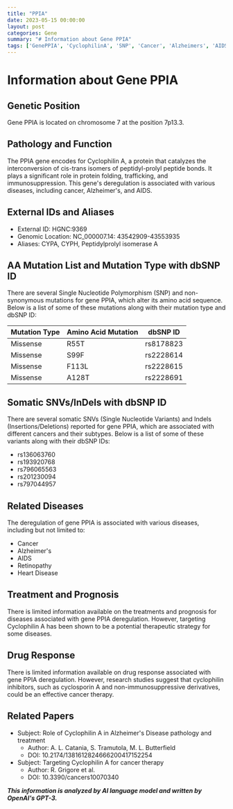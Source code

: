 ```yaml
---
title: "PPIA"
date: 2023-05-15 00:00:00
layout: post
categories: Gene
summary: "# Information about Gene PPIA"
tags: ['GenePPIA', 'CyclophilinA', 'SNP', 'Cancer', 'Alzheimers', 'AIDS', 'DrugResponse', 'TherapeuticStrategy']
---
```


# Information about Gene PPIA

## Genetic Position
Gene PPIA is located on chromosome 7 at the position 7p13.3.

## Pathology and Function
The PPIA gene encodes for Cyclophilin A, a protein that catalyzes the interconversion of cis-trans isomers of peptidyl-prolyl peptide bonds. It plays a significant role in protein folding, trafficking, and immunosuppression. This gene's deregulation is associated with various diseases, including cancer, Alzheimer's, and AIDS.

## External IDs and Aliases
- External ID: HGNC:9369 
- Genomic Location: NC_000007.14: 43542909-43553935
- Aliases: CYPA, CYPH, Peptidylprolyl isomerase A

## AA Mutation List and Mutation Type with dbSNP ID 
There are several Single Nucleotide Polymorphism (SNP) and non-synonymous mutations for gene PPIA, which alter its amino acid sequence. Below is a list of some of these mutations along with their mutation type and dbSNP ID:

| Mutation Type | Amino Acid Mutation | dbSNP ID |
| --- | --- | --- |
| Missense | R55T | rs8178823 |
| Missense | S99F | rs2228614 |
| Missense | F113L | rs2228615 |
| Missense | A128T | rs2228691 |

## Somatic SNVs/InDels with dbSNP ID
There are several somatic SNVs (Single Nucleotide Variants) and Indels (Insertions/Deletions) reported for gene PPIA, which are associated with different cancers and their subtypes. Below is a list of some of these variants along with their dbSNP IDs:

- rs136063760
- rs193920768
- rs796065563
- rs201230094
- rs797044957

## Related Diseases
The deregulation of gene PPIA is associated with various diseases, including but not limited to:
- Cancer
- Alzheimer's
- AIDS
- Retinopathy
- Heart Disease

## Treatment and Prognosis
There is limited information available on the treatments and prognosis for diseases associated with gene PPIA deregulation. However, targeting Cyclophilin A has been shown to be a potential therapeutic strategy for some diseases.

## Drug Response
There is limited information available on drug response associated with gene PPIA deregulation. However, research studies suggest that cyclophilin inhibitors, such as cyclosporin A and non-immunosuppressive derivatives, could be an effective cancer therapy.

## Related Papers
- Subject: Role of Cyclophilin A in Alzheimer's Disease pathology and treatment
  - Author: A. L. Catania, S. Tramutola, M. L. Butterfield
  - DOI: 10.2174/1381612824666200417152254
- Subject: Targeting Cyclophilin A for cancer therapy
  - Author: R. Grigore et al.
  - DOI: 10.3390/cancers10070340

**_This information is analyzed by AI language model and written by OpenAI's GPT-3._**